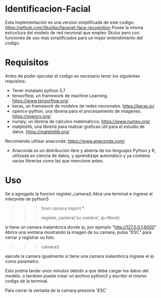 # Identificacion-Facial
Esta implementación es una version simplificada de este codigo: https://github.com/Skuldur/facenet-face-recognition
Posee la misma estructura del modelo de red neuronal que empleo Skulur pero con funciones de uso mas simplificados
para un mejor entendimiento del codigo.

# Requisitos
Antes de poder ejecutar el codigo es necesario tener los siguientes requisitos:
  - Tener instalado python 3.7
  - tensorflow, un framework de machine Learning.                                        https://www.tensorflow.org/
  - keras, un framework de modelos de redes neuronales.                                  https://keras.io/
  - opencv-python, una libreria para el procesamiento de imagenes.                       https://opencv.org/
  - numpy, un libreria de calculos matematicos.                                          https://www.numpy.org/
  - matplotlib, una libreria para realizar graficas útil para el estudio de datos.       https://matplotlib.org/
  
Recomiendo utilisar anaconda:                                                            https://www.anaconda.com/ 
  - Anaconda es un distribución libre y abierta​ de los lenguajes Python y R, 
    utilizada en ciencia de datos, y aprendizaje automático y ya contiene varias librerias como las que mencione antes.

# Uso
Se a agregado la funcion register_camera() 
Abra una terminal e ingrese al interprete de python3

>>> from camara import *

>>> register_camera('su nombre', ip=None)  

si tiene un camara inalambrica donde ip, por ejemplo "http://127.0.0.1:6000" Abrira una ventana mostrando la imagen de su 
camara, pulsa "ESC" para cerrar y registrar su foto.

>>> camara() 

ejecute la camara igualmente sí tiene una camara inalambrica ingrese el ip como parametro.

Esto podria tardar unos minutos debido a que debe cargar los datos del modelo.
o tambien puede crear un archivo python3 y escribir el mismo codigo de la terminal.

Para cerrar la ventada de la camara presione 'ESC'

